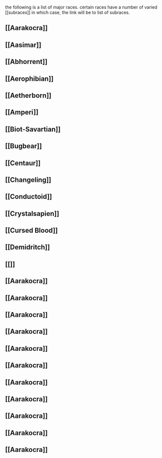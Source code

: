 the following is a list of major races. certain races have a number of varied [[subraces]]  in which case, the link will be to list of subraces.

## [[Aarakocra]]
## [[Aasimar]]
## [[Abhorrent]]
## [[Aerophibian]]
## [[Aetherborn]]
## [[Amperi]]
## [[Biot-Savartian]]
## [[Bugbear]]
## [[Centaur]]
## [[Changeling]]
## [[Conductoid]]
## [[Crystalsapien]]
## [[Cursed Blood]]
## [[Demidritch]]
## [[]]
## [[Aarakocra]]
## [[Aarakocra]]
## [[Aarakocra]]
## [[Aarakocra]]
## [[Aarakocra]]
## [[Aarakocra]]
## [[Aarakocra]]
## [[Aarakocra]]
## [[Aarakocra]]
## [[Aarakocra]]
## [[Aarakocra]]
